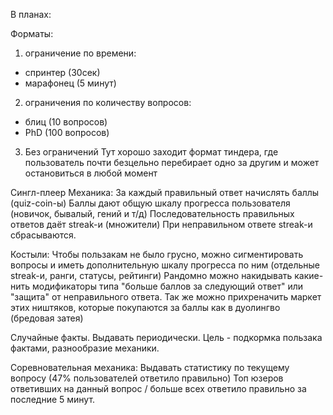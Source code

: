 В планах:

Форматы:
1. ограничение по времени:
- спринтер (30сек)
- марафонец (5 минут)

2. ограничения по количеству вопросов:
- блиц (10 вопросов)
- PhD (100 вопросов)

3. Без ограничений
Тут хорошо заходит формат тиндера, где пользователь почти безцельно перебирает одно за другим и может остановиться в любой момент

Сингл-плеер Механика:
За каждый правильный ответ начислять баллы (quiz-coin-ы)
Баллы дают общую шкалу прогресса пользователя (новичок, бывалый, гений и т/д)
Последовательность правильных ответов даёт streak-и (множители)
При неправильном ответе streak-и сбрасываются.

Костыли:
Чтобы пользакам не было грусно, можно сигментировать вопросы и иметь дополнительную шкалу прогресса по ним (отдельные streak-и, ранги, статусы, рейтинги)
Рандомно можно накидывать какие-нить модификаторы типа "больше баллов за следующий ответ" или "защита" от неправильного ответа. Так же можно прихреначить маркет этих ништяков, которые покупаются за баллы как в дуолингво (бредовая затея)

Случайные факты.
Выдавать периодически. Цель - подкормка пользака фактами, разнообразие механики.

Соревновательная механика:
Выдавать статистику по текущему вопросу (47% пользователей ответило правильно)
Топ юзеров ответивших на данный вопрос / больше всех ответило правильно за последние 5 минут.


